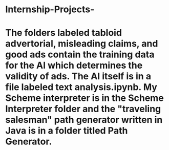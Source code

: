 # Internship-Projects-
# The folders labeled tabloid advertorial, misleading claims, and good ads contain the training data for the AI which determines the validity of ads. The AI itself is in a file labeled text analysis.ipynb. My Scheme interpreter is in the Scheme Interpreter folder and the "traveling salesman" path generator written in Java is in a folder titled Path Generator. 
